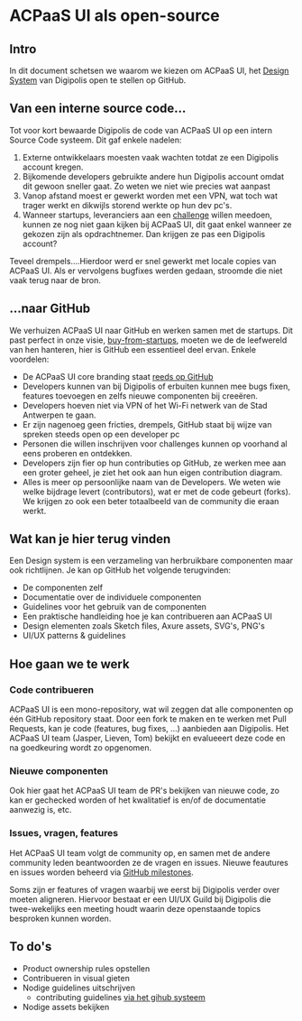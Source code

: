 # ACPaaS UI als open-source

## Intro

In dit document schetsen we waarom we kiezen om ACPaaS UI, het [Design System](https://www.invisionapp.com/blog/guide-to-design-systems/) van Digipolis open te stellen op GitHub.  

## Van een interne source code...

Tot voor kort bewaarde Digipolis de code van ACPaaS UI op een intern Source Code systeem. Dit gaf enkele nadelen:

1. Externe ontwikkelaars moesten vaak wachten totdat ze een Digipolis account kregen.
2. Bijkomende developers gebruikte andere hun Digipolis account omdat dit gewoon sneller gaat. Zo weten we niet wie precies wat aanpast
3. Vanop afstand moest er gewerkt worden met een VPN, wat toch wat trager werkt en dikwijls storend werkte op hun dev pc's.
4. Wanneer startups, leveranciers aan een [challenge](https://antwerpen.digipolis.be/nl/opdrachten) willen meedoen, kunnen ze nog niet gaan kijken bij ACPaaS UI, dit gaat enkel wanneer ze gekozen zijn als opdrachtnemer. Dan krijgen ze pas een Digipolis account?

Teveel drempels....Hierdoor werd er snel gewerkt met locale copies van ACPaaS UI. Als er vervolgens bugfixes werden gedaan, stroomde die niet vaak terug naar de bron.

## ...naar GitHub

We verhuizen ACPaaS UI naar GitHub en werken samen met de startups. Dit past perfect in onze visie, [buy-from-startups](https://www.digipolis.be/projecten/antwerpen-koopt-it-aan-van-start-ups), moeten we de de leefwereld van hen hanteren, hier is GitHub een essentieel deel ervan. Enkele voordelen:

- De ACPaaS UI core branding staat [reeds op GitHub](https://github.com/a-ui)
- Developers kunnen van bij Digipolis of erbuiten kunnen mee bugs fixen, features toevoegen en zelfs nieuwe componenten bij creeëren.  
- Developers hoeven niet via VPN of het Wi-Fi netwerk van de Stad Antwerpen te gaan.
- Er zijn nagenoeg geen fricties, drempels, GitHub staat bij wijze van spreken steeds open op een developer pc
- Personen die willen inschrijven voor challenges kunnen op voorhand al eens proberen en ontdekken.
- Developers zijn fier op hun contributies op GitHub, ze werken mee aan een groter geheel, je ziet het ook aan hun eigen contribution diagram.
- Alles is meer op persoonlijke naam van de Developers. We weten wie welke bijdrage levert (contributors), wat er met de code gebeurt (forks). We krijgen zo ook een beter totaalbeeld van de community die eraan werkt. 


## Wat kan je hier terug vinden

Een Design system is een verzameling van herbruikbare componenten maar ook  richtlijnen. Je kan op GitHub het volgende terugvinden:

- De componenten zelf
- Documentatie over de individuele componenten
- Guidelines voor het gebruik van de componenten
- Een praktische handleiding hoe je kan contribueren aan ACPaaS UI
- Design elementen zoals Sketch files, Axure assets, SVG's, PNG's
- UI/UX patterns & guidelines


## Hoe gaan we te werk

### Code contribueren

ACPaaS UI is een mono-repository, wat wil zeggen dat alle componenten op één GitHub repository staat. Door een fork te maken en te werken met Pull Requests, kan je code (features, bug fixes, ...) aanbieden aan Digipolis. Het ACPaaS UI team (Jasper, Lieven, Tom) bekijkt en evalueeert deze code en na goedkeuring wordt zo opgenomen. 

### Nieuwe componenten

Ook hier gaat het ACPaaS UI team de PR's bekijken van nieuwe code, zo kan er gechecked worden of het kwalitatief is en/of de documentatie aanwezig is, etc.

### Issues, vragen, features

Het ACPaaS UI team volgt de community op, en samen met de andere community leden beantwoorden ze de vragen en issues. Nieuwe feautures en issues worden beheerd via [GitHub milestones](https://help.github.com/articles/about-milestones/).

Soms zijn er features of vragen waarbij we eerst bij Digipolis verder over moeten aligneren. Hiervoor bestaat er een UI/UX Guild bij Digipolis die twee-wekelijks een meeting houdt waarin deze openstaande topics besproken kunnen worden.


## To do's

- Product ownership rules opstellen
- Contribueren in visual gieten
- Nodige guidelines uitschrijven
  - contributing guidelines [via het gihub systeem](https://help.github.com/articles/setting-guidelines-for-repository-contributors/)
- Nodige assets bekijken
